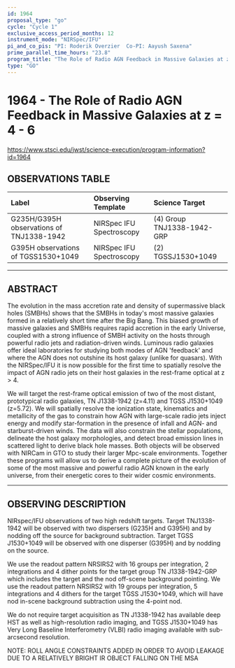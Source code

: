 ```yaml
---
id: 1964
proposal_type: "go"
cycle: "Cycle 1"
exclusive_access_period_months: 12
instrument_mode: "NIRSpec/IFU"
pi_and_co_pis: "PI: Roderik Overzier  Co-PI: Aayush Saxena"
prime_parallel_time_hours: "23.8"
program_title: "The Role of Radio AGN Feedback in Massive Galaxies at z = 4 - 6"
type: "GO"
---
```

# 1964 - The Role of Radio AGN Feedback in Massive Galaxies at z = 4 - 6
https://www.stsci.edu/jwst/science-execution/program-information?id=1964
## OBSERVATIONS TABLE
| Label                                      | Observing Template       | Science Target               |
| :----------------------------------------- | :----------------------- | :--------------------------- |
| G235H/G395H observations of TNJ1338-1942 | NIRSpec IFU Spectroscopy | (4) Group TNJ1338-1942-GRP |
| G395H observations of TGSS1530+1049        | NIRSpec IFU Spectroscopy | (2) TGSSJ1530+1049           |

---

## ABSTRACT

The evolution in the mass accretion rate and density of supermassive black holes (SMBHs) shows that the SMBHs in today's most massive galaxies formed in a relatively short time after the Big Bang. This biased growth of massive galaxies and SMBHs requires rapid accretion in the early Universe, coupled with a strong influence of SMBH activity on the hosts through powerful radio jets and radiation-driven winds. Luminous radio galaxies offer ideal laboratories for studying both modes of AGN 'feedback' and where the AGN does not outshine its host galaxy (unlike for quasars). With the NIRSpec/IFU it is now possible for the first time to spatially resolve the impact of AGN radio jets on their host galaxies in the rest-frame optical at z > 4.

We will target the rest-frame optical emission of two of the most distant, prototypical radio galaxies, TN J1338-1942 (z=4.11) and TGSS J1530+1049 (z=5.72). We will spatially resolve the ionization state, kinematics and metallicity of the gas to constrain how AGN with large-scale radio jets inject energy and modify star-formation in the presence of infall and AGN- and starburst-driven winds. The data will also constrain the stellar populations, delineate the host galaxy morphologies, and detect broad emission lines in scattered light to derive black hole masses. Both objects will be observed with NIRCam in GTO to study their larger Mpc-scale environments. Together these programs will allow us to derive a complete picture of the evolution of some of the most massive and powerful radio AGN known in the early universe, from their energetic cores to their wider cosmic environments.

---

## OBSERVING DESCRIPTION

NIRspec/IFU observations of two high redshift targets. Target TNJ1338-1942 will be observed with two dispersers (G235H and G395H) and by nodding off the source for background subtraction. Target TGSS J1530+1049 will be observed with one disperser (G395H) and by nodding on the source.

We use the readout pattern NRSIRS2 with 16 groups per integration, 2 integrations and 4 dither points for the target group TN J1338-1942-GRP which includes the target and the nod off-scene background pointing. We use the readout pattern NRSIRS2 with 19 groups per integration, 5 integrations and 4 dithers for the target TGSS J1530+1049, which will have nod in-scene background subtraction using the 4-point nod.

We do not require target acquisition as TN J1338-1942 has available deep HST as well as high-resolution radio imaging, and TGSS J1530+1049 has Very Long Baseline Interferometry (VLBI) radio imaging available with sub-arcsecond resolution.

NOTE: ROLL ANGLE CONSTRAINTS ADDED IN ORDER TO AVOID LEAKAGE DUE TO A RELATIVELY BRIGHT IR OBJECT FALLING ON THE MSA